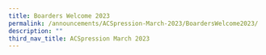 ```yaml
---
title: Boarders Welcome 2023
permalink: /announcements/ACSpression-March-2023/BoardersWelcome2023/
description: ""
third_nav_title: ACSpression March 2023
---
```

